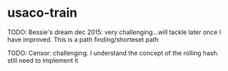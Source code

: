 # usaco-train


TODO: Bessie's dream dec 2015: very challenging...will tackle later once I have improved. This is a path finding/shorteset path


TODO: Censor: challenging. I understand the concept of the rolling hash. still need to implement it

